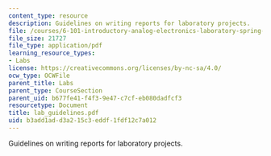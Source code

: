 ```yaml
---
content_type: resource
description: Guidelines on writing reports for laboratory projects.
file: /courses/6-101-introductory-analog-electronics-laboratory-spring-2007/b3add1add3a215c3eddf1fdf12c7a012_lab_guidelines.pdf
file_size: 21727
file_type: application/pdf
learning_resource_types:
- Labs
license: https://creativecommons.org/licenses/by-nc-sa/4.0/
ocw_type: OCWFile
parent_title: Labs
parent_type: CourseSection
parent_uid: b677fe41-f4f3-9e47-c7cf-eb080dadfcf3
resourcetype: Document
title: lab_guidelines.pdf
uid: b3add1ad-d3a2-15c3-eddf-1fdf12c7a012
---
```

Guidelines on writing reports for laboratory projects.